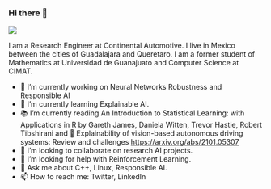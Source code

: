 ### Hi there 👋

<!--
**cesar-magana/cesar-magana** is a ✨ _special_ ✨ repository because its `README.md` (this file) appears on your GitHub profile.-->

![](https://komarev.com/ghpvc/?username=cesar-magana)

I am a Research Engineer at Continental Automotive. I live in Mexico between the cities of Guadalajara and Queretaro. I am a former student of Mathematics at Universidad de Guanajuato and Computer Science at CIMAT.

- 🔭 I’m currently working on Neural Networks Robustness and Responsible AI
- 🌱 I’m currently learning Explainable AI.
- 📚 I’m currently reading An Introduction to Statistical Learning: with Applications in R by Gareth James, Daniela Witten, Trevor Hastie, Robert Tibshirani and 📝 Explainability of vision-based autonomous driving systems: Review and challenges
 https://arxiv.org/abs/2101.05307
- 👯 I’m looking to collaborate on research AI projects.
- 🤔 I’m looking for help with Reinforcement Learning.
- 💬 Ask me about C++, Linux, Responsible AI.
- 📫 How to reach me: Twitter, LinkedIn


